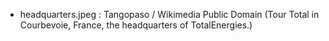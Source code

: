 - headquarters.jpeg : Tangopaso / Wikimedia Public Domain (Tour Total in Courbevoie, France, the headquarters of TotalEnergies.)
